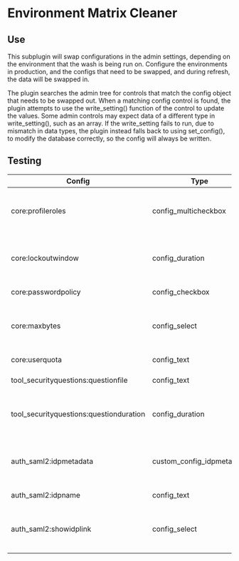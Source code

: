 # Environment Matrix Cleaner

Use
---
This subplugin will swap configurations in the admin settings, depending on the environment that the wash is being run on. Configure the environments in production, and the configs that need to be swapped, and during refresh, the data will be swapped in.

The plugin searches the admin tree for controls that match the config object that needs to be swapped out. When a matching config control is found, the plugin attempts to use the write_setting() function of the control to update the values. Some admin controls may expect data of a different type in write_setting(), such as an array. If the write_setting fails to run, due to mismatch in data types, the plugin instead falls back to using set_config(), to modify the database correctly, so the config will always be written.

Testing
-------

| Config                                | Type                      | Action                                                   | Status  |
|---------------------------------------|---------------------------|----------------------------------------------------------|---------|
|core:profileroles                      | config_multicheckbox      | Requires array for write_setting, defaults to set_config | WORKING |
|core:lockoutwindow                     | config_duration           | Requires array for write_setting, defaults to set_config | WORKING |
|core:passwordpolicy                    | config_checkbox           | Set using write_setting                                  | WORKING |
|core:maxbytes                          | config_select             | Requires array for write_setting, defaults to set_config | WORKING |
|core:userquota                         | config_text               | Set using write_setting                                  | WORKING |         
|tool_securityquestions:questionfile    | config_text               | Set using write_setting                                  | WORKING |
|tool_securityquestions:questionduration| config_duration           | Requires array for write_setting, defaults to set_config | WORKING |
|auth_saml2:idpmetadata                 | custom_config_idpmetadata | Set using write_setting, correctly updates IDP list      | WORKING |
|auth_saml2:idpname                     | config_text               | Set using write_setting                                  | WORKING |
|auth_saml2:showidplink                 | config_select             | Requires array for write_setting, defaults to set_config | WORKING |

